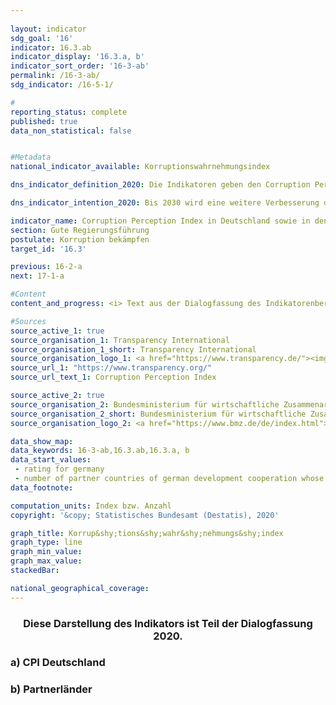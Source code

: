 ```yaml
---
                   
layout: indicator                   
sdg_goal: '16'                   
indicator: 16.3.ab                   
indicator_display: '16.3.a, b'                   
indicator_sort_order: '16-3-ab'                   
permalink: /16-3-ab/                   
sdg_indicator: /16-5-1/                   

#                   
reporting_status: complete                   
published: true                   
data_non_statistical: false                   


#Metadata                   
national_indicator_available: Korruptionswahrnehmungsindex                   

dns_indicator_definition_2020: Die Indikatoren geben den Corruption Perception Index (CPI) von Transparency International für Deutschland (16.3.a) sowie die Anzahl der Partnerländer der deutschen Entwicklungs&shy;zusammen&shy;arbeit, deren CPI sich im Vergleich zum Jahr 2012 verbessert hat (16.3.b), wieder. Der CPI misst, wie stark Korruption im öffentlichen Sektor in einem Land wahrgenommen wird.                   

dns_indicator_intention_2020: Bis 2030 wird eine weitere Verbesserung des CPI für Deutschland angestrebt. Zudem soll sich auch der CPI der Mehrzahl der Partnerländer der deutschen Entwicklungs&shy;zusammen&shy;arbeit verbessern. Basisjahr ist dabei jeweils das Jahr 2012.                   

indicator_name: Corruption Perception Index in Deutschland sowie in den Partnerländern der deutschen Entwicklungs&shy;zusammen&shy;arbeit                   
section: Gute Regierungsführung                   
postulate: Korruption bekämpfen                   
target_id: '16.3'                   

previous: 16-2-a                   
next: 17-1-a                   

#Content                    
content_and_progress: <i> Text aus der Dialogfassung des Indikatorenberichts 2020</i><br><br>Der CPI ist ein Kompositindikator, der auf unterschiedlichen Experten- sowie Unternehmensbefragungen zur Wahrnehmung von Korruption im öffentlichen Sektor basiert. Abhängig von der jeweiligen Befragung können unterschiedliche Verständnisse von Korruption zugrunde liegen und die Quellen für die Berechnung im Zeitablauf wechseln. In den Index werden Länder mit einbezogen, zu denen mindestens drei ausgewählte Befragungen vorliegen. Somit ist der CPI die am meisten Länder umfassende Übersichtsstudie zur wahrgenommen Korruption im öffentlichen Sektor.<br><br>Das Joint Research Centre der Europäischen Kommission weist in seiner Analyse des CPI darauf hin, dass bei der Interpretation der Ergebnisse die jeweilige statistische Signifikanz der Veränderung mitbetrachtet werden sollte und selbst bei statistisch signifikanten Unterschieden die Ergebnisse dieses Indikators mit Vorsicht zu interpretieren seien.<br><br>Deutschland hat sich im Vergleich zum Jahr 2012 von 79 auf 80 Punkte im Jahr 2019 verbessert. Dieser Wert hat sich gegenüber 2017 um einen Punkt verschlechtert, sodass Deutschland auf dem zehnten Platz des Rankings steht. Dabei ist diese Veränderung gegenüber 2012 nicht als statistisch signifikant (bei einem Signifikanzniveau von 5&nbsp;%) anzusehen.<br><br>Auch das Statistische Bundesamt erhebt im Rahmen der Zufriedenheitsbefragung zu behördlichen Dienstleistungen Daten zum Thema Korruption. Nach dieser hatten im Jahr 2019&nbsp;4,7&nbsp;% der Bevölkerung während ihres Kontakts mit öffentlichen Einrichtungen den Eindruck, dass Beschäftigte des öffentlichen Dienstes bestechlich wären. Bei der entsprechenden Umfrage unter Unternehmen hatten 4,0&nbsp;% der Unternehmen den Eindruck, dass Beschäftigte des öffentlichen Dienstes bestechlich wären.<br><br>Die Polizeiliche Kriminalstatistik (PKS) erfasst alle der Polizei bekannt gewordenen strafrecht-lichen Sachverhalte. Im Jahr 2019 wurden 913 Fälle von Vorteilsannahme, Vorteilsgewährung sowie Bestechlichkeit und Bestechung im öffentlichen Sektor erfasst. Zudem werden in der PKS auch Fälle von Bestechlichkeit und Bestechung im geschäftlichen Verkehr sowie sogenannte Begleitdelikte der Korruption wie zum Beispiel Betrugs- und Untreuehandlungen, Urkundenfälschung, wettbewerbsbeschränkende Absprachen bei Ausschreibungen, Strafvereitelung, Falschbeurkundung im Amt und Verletzung des Dienstgeheimnisses ausgewiesen.<br><br>In Bezug auf die deutsche Entwicklungszusammenarbeit haben sich im Jahr 2019 im Vergleich zum Jahr 2012 insgesamt 42 der 85 durch den CPI bewerteten Partnerländer verbessert. Die Anzahl der sich positiv entwickelnden Partnerländer ist im betrachteten Zeitraum bis 2016 jedes Jahr gestiegen. Im Jahr 2017 ist die Anzahl leicht zurückgegangen und stagnierte in den Folgejahren. Eine statistisch signifikante Verbesserung (bei einem Signifikanzniveau von 5&nbsp;%) wiesen in 2019 gegenüber 2012&nbsp;20 Partnerländer der deutschen Entwicklungszusammenarbeit auf, im Vergleich dazu waren es 2014 sechs Partnerländer.                   

#Sources
source_active_1: true                           
source_organisation_1: Transparency International                           
source_organisation_1_short: Transparency International                           
source_organisation_logo_1: <a href="https://www.transparency.de/"><img src="https://g205sdgs.github.io/sdg-indicators/public/logos/ta.png" alt="Logo Transparency International" title="Klicken Sie hier um zu der Homepage der Organisation zu gelangen" /></a>
source_url_1: "https://www.transparency.org/"                               
source_url_text_1: Corruption Perception Index                               

source_active_2: true                           
source_organisation_2: Bundesministerium für wirtschaftliche Zusammenarbeit und Entwicklung (BMZ)                           
source_organisation_2_short: Bundesministerium für wirtschaftliche Zusammenarbeit und Entwicklung (BMZ)                           
source_organisation_logo_2: <a href="https://www.bmz.de/de/index.html"><img src="https://g205sdgs.github.io/sdg-indicators/public/logos/bmz.png" alt="Logo Bundesministerium für wirtschaftliche Zusammenarbeit und Entwicklung (BMZ)" title="Klicken Sie hier um zu der Homepage der Organisation zu gelangen" /></a>

data_show_map:                    
data_keywords: 16-3-ab,16.3.ab,16.3.a, b                   
data_start_values: 
 - rating for germany
 - number of partner countries of german development cooperation whose rating has improved compared with 2012                   
data_footnote:                    

computation_units: Index bzw. Anzahl                   
copyright: '&copy; Statistisches Bundesamt (Destatis), 2020'                   

graph_title: Korrup&shy;tions&shy;wahr&shy;nehmungs&shy;index                   
graph_type: line                   
graph_min_value:                    
graph_max_value:                    
stackedBar:                    

national_geographical_coverage:                    
---
```

<div>                       
  <div style="text-align: center">                       
    <h3> <span style="text-align: center"><i class="fa fa-exclamation-triangle" aria-hidden="true"></i> Diese Darstellung des Indikators ist Teil der Dialogfassung 2020. <i class="fa fa-exclamation-triangle" aria-hidden="true"></i></span>                       
    </h3>                       
  </div>                       
</div>
<div>                           
  <div class="my-header">                           
    <h3>a) CPI Deutschland                           
    </h3>                           
  </div>                           
</div>                           
<div>                           
  <div class="my-header">                           
    <h3>b) Partnerländer                           
    </h3>                           
  </div>                           
</div>